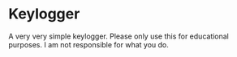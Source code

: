 # Keylogger
A very very simple keylogger.
Please only use this for educational purposes.
I am not responsible for what you do.
